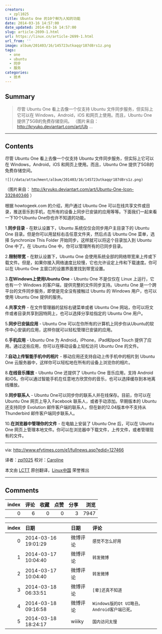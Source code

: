 ```yaml
---
creators:
  - zpl1025
title: Ubuntu One 的10个鲜为人知的功能
date: 2014-03-16 14:57:00
date_updated: 2014-03-16 14:57:00
slug: article-2699-1.html
url: https://linux.cn/article-2699-1.html
url_from: ''
image: album/201403/16/145723utkaqqr187d8rs1z.png
tags:
  - one
  - ubuntu
  - 同步
  - 服务
categories:
  - 技术
---
```


## Summary

> 尽管 Ubuntu One 看上去像一个仅支持 Ubuntu 文件同步服务，但实际上它可以在 Windows，Android，iOS 和网页上使用。而且，Ubuntu One 提供了5GB的免费存储空间。  （图片来自：http://kryuko.deviantart.com/art/Ub ...

***

<!-- more -->

## Contents

尽管 Ubuntu One 看上去像一个仅支持 Ubuntu 文件同步服务，但实际上它可以在 Windows，Android，iOS 和网页上使用。而且，Ubuntu One 提供了5GB的免费存储空间。

`![](/data/attachment/album/201403/16/145723utkaqqr187d8rs1z.png)`

（图片来自： <http://kryuko.deviantart.com/art/Ubuntu-One-Icon-332840346> ）

根据 howtogeek.com 的介绍，用户通过 Ubuntu One 可以在线共享文件或目录，推送音乐到手机，在所有的设备上同步已安装的应用等等。下面我们一起来看一下10个Ubuntu One你也许不知道的功能。

1.**同步目录** - 在默认设置下，Ubuntu 系统仅仅会同步用户主目录下的 Ubuntu One 目录。但是你可以用鼠标右击任意文件夹，然后点击 Ubuntu One 菜单，选择 Synchronize This Folder 开始同步，这样就可以将这个目录加入到 Ubuntu One 中了。在 Ubuntu One 中，你可以管理所有的已同步目录。

2.**限制带宽** - 在默认设置下，Ubuntu One 会使用系统全部的网络带宽来上传或下载文件。但是，如果你接入网络速度比较慢，它也允许设定上传和下载速度。你可以在 Ubuntu One 主窗口的设置界面里找到带宽设置。

3.**在Windows上使用Ubuntu One** - Ubuntu One 不是仅仅在 Linux 上运行，它也有一个 Windows 的客户端，提供完整的文件同步支持。Ubuntu One 是一个跨平台的文件同步服务，即使是完全没有接触过 Ubuntu 的 Windows 用户，也可以使用 Ubuntu One 提供的服务。

4.**共享文件** - 在文件管理器的鼠标右键菜单或者 Ubuntu One 网站，你可以将文件或者目录共享到因特网上，也可以选择分享给指定的 Ubuntu One 用户。

5.**同步已安装应用** - Ubuntu One 可以在你所有的计算机上同步你从Ubuntu的软件中心安装的应用，这样你就可以轻松管理已安装的应用。

6.**手机应用** - Ubuntu One 为 Android，iPhone，iPad和Ipod Touch 提供了应用。通过这些应用，你可以在移动设备上轻松访问 Ubuntu One 的文件。

7.**自动上传智能手机中的相片** - 移动应用还支持自动上传手机中的相片到 Ubuntu One 云服务器中，这样你可以轻松地在所有的设备上浏览你的相片。

8.**在线音乐播放** - Ubuntu One 还提供了 Ubuntu One 音乐应用，支持 Android和iOS。你可以通过智能手机在任意地方欣赏你的音乐，也可以选择缓存到本地离线播放。

9.**同步联系人** - Ubuntu One可以同步你的联系人并在线保存。目前，你可以在 Ubuntu One 网页上导入 Facebook 联系人，或者手动添加。早期版本的 Ubuntu 还支持同步 Evolution 邮件客户端的联系人，但在新的12.04版本中不支持从 Thunderbird 邮件客户端同步联系人。

10.**在浏览器中管理你的文件** - 在电脑上安装了 Ubuntu One 后，可以在 Ubuntu One 网页上管理本地文件。你可以在浏览器中下载文件，上传文件，或者管理现有的文件。

---

via: <http://www.efytimes.com/e1/fullnews.asp?edid=127466>

译者：[zpl1025](https://github.com/zpl1025) 校对：[Caroline](https://github.com/carolinewuyan)

本文由 [LCTT](https://github.com/LCTT/TranslateProject) 原创翻译，[Linux中国](https://linux.cn/) 荣誉推出

***

## Comments


|   index |   评论 |   收藏 |   点赞 |   分享 |   浏览 |
|--------:|-------:|-------:|-------:|-------:|-------:|
|       0 |      6 |      0 |      0 |      3 |   7947 |

|   index | 日期                | 日期     | 评论                                        |
|--------:|:--------------------|:---------|:--------------------------------------------|
|       0 | 2014-03-16 19:01:29 | 微博评论 | `感觉不怎么好用`                            |
|       1 | 2014-03-17 10:04:40 | 微博评论 | `转发微博`                                  |
|       2 | 2014-03-17 10:04:40 | 微博评论 | `转发微博`                                  |
|       3 | 2014-03-18 06:33:51 | 微博评论 | `[晕]还真不知道`                            |
|       4 | 2014-03-18 09:16:58 | 微博评论 | `Windows版的Qt UI略丑。Android客户端已死。` |
|       5 | 2014-03-18 18:24:17 | wiiiky   | `国内访问太慢`                              |
